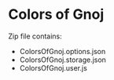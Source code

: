 # Colors of Gnoj

Zip file contains:
- ColorsOfGnoj.options.json
- ColorsOfGnoj.storage.json
- ColorsOfGnoj.user.js

